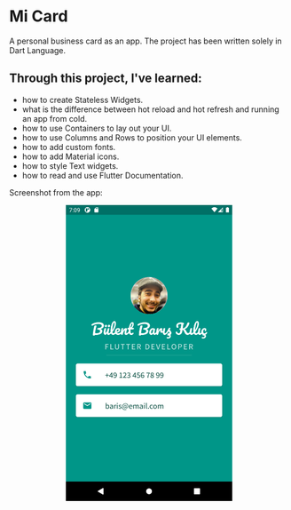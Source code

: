 # Mi Card
A personal business card as an app. The project has been written solely in Dart Language.

## Through this project, I've learned:
-	how to create Stateless Widgets.
-	what is the difference between hot reload and hot refresh and running an app from cold.
-	how to use Containers to lay out your UI.
-	how to use Columns and Rows to position your UI elements.
-	how to add custom fonts.
-	how to add Material icons.
-	how to style Text widgets.
-	how to read and use Flutter Documentation.

Screenshot from the app:
<p align="center"><img src="images/mi_card_1.png" width="300"></p>